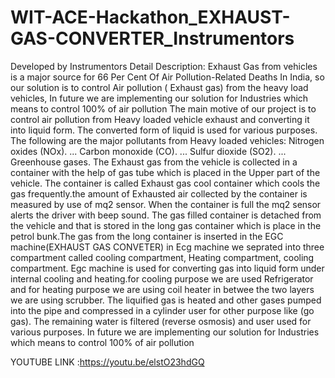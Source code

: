 # WIT-ACE-Hackathon_EXHAUST-GAS-CONVERTER_Instrumentors
Developed by Instrumentors
Detail Description:
Exhaust Gas from vehicles is a major source for 66 Per Cent Of Air Pollution-Related Deaths In India, so our solution is to control Air pollution ( Exhaust gas) from the heavy load vehicles, In future we are implementing our solution for Industries which means to control 100% of air pollution
The main motive of our project is to control air pollution from Heavy loaded vehicle exhaust and  converting  it into liquid form. The converted form of liquid is used for various purposes.
The following are the major pollutants from Heavy loaded vehicles:
Nitrogen oxides (NOx). ...
Carbon monoxide (CO). ...
Sulfur dioxide (SO2). ...
Greenhouse gases.
The Exhaust gas from the vehicle is collected in a container with the help of gas tube which is placed in the Upper part of the vehicle. 
The container is called Exhaust gas cool container which cools the gas frequently.the amount of Exhausted air collected by the container is measured by use of mq2 sensor. When the container is full the mq2 sensor alerts the driver with beep sound. 
The gas filled container is detached from the vehicle and that is stored in the long gas container which is place in the petrol bunk.The gas from the long container is inserted in the EGC machine(EXHAUST GAS CONVETER) in Ecg machine we seprated into three compartment called cooling compartment, Heating compartment, cooling compartment.
Egc machine is used for converting  gas into liquid form under internal cooling and heating.for cooling purpose we are used Refrigerator and for heating purpose we are using coil heater in betwee the two layers we are using scrubber.
The liquified gas is heated and other gases pumped into the pipe and compressed in a cylinder user for other purpose like (go gas). The remaining water is filtered (reverse osmosis) and user used for various purposes.
In future we are implementing our solution for Industries which means to control 100% of air pollution


YOUTUBE LINK :https://youtu.be/elstO23hdGQ
